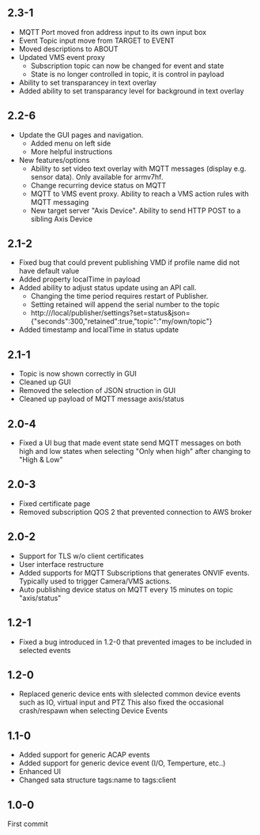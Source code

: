 ## 2.3-1
- MQTT Port moved fron address input to its own input box
- Event Topic input move from TARGET to EVENT
- Moved descriptions to ABOUT
- Updated VMS event proxy
	- Subscription topic can now be changed for event and state
	- State is no longer controlled in topic, it is control in payload
- Ability to set transparancey in text overlay
- Added ability to set transparancy level for background in text overlay

## 2.2-6
- Update the GUI pages and navigation.
  - Added menu on left side
  - More helpful instructions 
- New features/options
  - Ability to set video text overlay with MQTT messages (display e.g. sensor data).  Only available for  armv7hf.
  - Change recurring device status on MQTT
  - MQTT to VMS event proxy.  Ability to reach a VMS action rules with MQTT messaging
  - New target server "Axis Device".  Ability to send HTTP POST to a sibling Axis Device

## 2.1-2
- Fixed bug that could prevent publishing VMD if profile name did not have default value
- Added property localTime in payload
- Added ability to adjust status update using an API call.
  - Changing the time period requires restart of Publisher.
  - Setting retained will append the serial number to the topic
  - http://<ip>/local/publisher/settings?set=status&json={"seconds":300,"retained":true,"topic":"my/own/topic"}
- Added timestamp and localTime in status update

## 2.1-1
- Topic is now shown correctly in GUI
- Cleaned up GUI
- Removed the selection of JSON struction in GUI
- Cleaned up payload of MQTT message axis/status

## 2.0-4
- Fixed a UI bug that made event state send MQTT messages on both high and low states when selecting "Only when high" after changing to "High & Low"
 
## 2.0-3
- Fixed certificate page
- Removed subscription QOS 2 that prevented connection to AWS broker

## 2.0-2
- Support for TLS w/o client certificates
- User interface restructure
- Added supports for MQTT Subscriptions that generates ONVIF events.  Typically used to trigger Camera/VMS actions.
- Auto publishing device status on MQTT every 15 minutes on topic "axis/status"

## 1.2-1
- Fixed a bug introduced in 1.2-0 that prevented images to be included in selected events

## 1.2-0
- Replaced generic device ents with slelected common device events such as IO, virtual input and PTZ
  This also fixed the occasional crash/respawn when selecting Device Events

## 1.1-0
- Added support for generic ACAP events
- Added support for generic device event (I/O, Temperture, etc..)
- Enhanced UI
- Changed sata structure tags:name to tags:client

## 1.0-0
First commit
